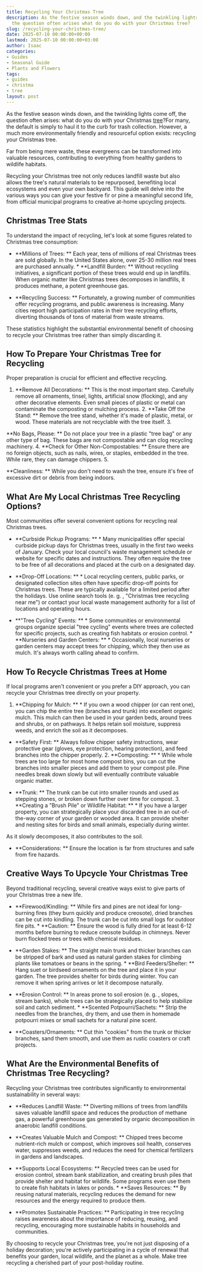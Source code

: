 ```yaml
---
title: Recycling Your Christmas Tree
description: As the festive season winds down, and the twinkling lights come off,
  the question often arises what do you do with your Christmas tree?
slug: /recycling-your-christmas-tree/
date: 2025-07-10 00:00:00+00:00
lastmod: 2025-07-10 00:00:00+03:00
author: Isaac
categories:
- Guides
- Seasonal Guide
- Plants and Flowers
tags:
- guides
- christma
- tree
layout: post
---
```

As the festive season winds down, and the twinkling lights come off, the question often arises: what do you do with your Christmas [tree](https://pestpolicy.com/christmas-tree-faq/)?For many, the default is simply to haul it to the curb for trash collection. However, a much more environmentally friendly and resourceful option exists: recycling your Christmas tree.

Far from being mere waste, these evergreens can be transformed into valuable resources, contributing to everything from healthy gardens to wildlife habitats.

Recycling your Christmas tree not only reduces landfill waste but also allows the tree's natural materials to be repurposed, benefiting local ecosystems and even your own backyard. This guide will delve into the various ways you can give your festive fir or pine a meaningful second life, from official municipal programs to creative at-home upcycling projects.

##  Christmas Tree Stats

To understand the impact of recycling, let's look at some figures related to Christmas tree consumption:

* **Millions of Trees: ** Each year, tens of millions of real Christmas trees are sold globally. In the United States alone, over 25-30 million real trees are purchased annually. * **Landfill Burden: ** Without recycling initiatives, a significant portion of these trees would end up in landfills. When organic matter like Christmas trees decomposes in landfills, it produces methane, a potent greenhouse gas.

* **Recycling Success: ** Fortunately, a growing number of communities offer recycling programs, and public awareness is increasing. Many cities report high participation rates in their tree recycling efforts, diverting thousands of tons of material from waste streams.

These statistics highlight the substantial environmental benefit of choosing to recycle your Christmas tree rather than simply discarding it.

##  How To Prepare Your Christmas Tree for Recycling

Proper preparation is crucial for efficient and effective recycling.

1. **Remove All Decorations: ** This is the most important step. Carefully remove all ornaments, tinsel, lights, artificial snow (flocking), and any other decorative elements. Even small pieces of plastic or metal can contaminate the composting or mulching process. 2. **Take Off the Stand: ** Remove the tree stand, whether it's made of plastic, metal, or wood. These materials are not recyclable with the tree itself. 3.

**No Bags, Please: ** Do not place your tree in a plastic "tree bag" or any other type of bag. These bags are not compostable and can clog recycling machinery. 4. **Check for Other Non-Compostables: ** Ensure there are no foreign objects, such as nails, wires, or staples, embedded in the tree. While rare, they can damage chippers. 5.

**Cleanliness: ** While you don't need to wash the tree, ensure it's free of excessive dirt or debris from being indoors.

##  What Are My Local Christmas Tree Recycling Options?

Most communities offer several convenient options for recycling real Christmas trees.

* **Curbside Pickup Programs: ** * Many municipalities offer special curbside pickup days for Christmas trees, usually in the first two weeks of January. Check your local council's waste management schedule or website for specific dates and instructions. They often require the tree to be free of all decorations and placed at the curb on a designated day.

* **Drop-Off Locations: ** * Local recycling centers, public parks, or designated collection sites often have specific drop-off points for Christmas trees. These are typically available for a limited period after the holidays. Use online search tools (e. g. , "Christmas tree recycling near me") or contact your local waste management authority for a list of locations and operating hours.

* **"Tree Cycling" Events: ** * Some communities or environmental groups organize special "tree cycling" events where trees are collected for specific projects, such as creating fish habitats or erosion control. * **Nurseries and Garden Centers: ** * Occasionally, local nurseries or garden centers may accept trees for chipping, which they then use as mulch. It's always worth calling ahead to confirm.

##  How To Recycle Christmas Trees at Home

If local programs aren't convenient or you prefer a DIY approach, you can recycle your Christmas tree directly on your property.

1. **Chipping for Mulch: ** * If you own a wood chipper (or can rent one), you can chip the entire tree (branches and trunk) into excellent organic mulch. This mulch can then be used in your garden beds, around trees and shrubs, or on pathways. It helps retain soil moisture, suppress weeds, and enrich the soil as it decomposes.

* **Safety First: ** Always follow chipper safety instructions, wear protective gear (gloves, eye protection, hearing protection), and feed branches into the chipper properly. 2. **Composting: ** * While whole trees are too large for most home compost bins, you can cut the branches into smaller pieces and add them to your compost pile. Pine needles break down slowly but will eventually contribute valuable organic matter.

* **Trunk: ** The trunk can be cut into smaller rounds and used as stepping stones, or broken down further over time for compost. 3. **Creating a "Brush Pile" or Wildlife Habitat: ** * If you have a larger property, you can strategically place your discarded tree in an out-of-the-way corner of your garden or wooded area. It can provide shelter and nesting sites for birds and small animals, especially during winter.

As it slowly decomposes, it also contributes to the soil.

* **Considerations: ** Ensure the location is far from structures and safe from fire hazards.

##  Creative Ways To Upcycle Your Christmas Tree

Beyond traditional recycling, several creative ways exist to give parts of your Christmas tree a new life.

* **Firewood/Kindling: ** While firs and pines are not ideal for long-burning fires (they burn quickly and produce creosote), dried branches can be cut into kindling. The trunk can be cut into small logs for outdoor fire pits. * **Caution: ** Ensure the wood is fully dried for at least 6-12 months before burning to reduce creosote buildup in chimneys. Never burn flocked trees or trees with chemical residues.

* **Garden Stakes: ** The straight main trunk and thicker branches can be stripped of bark and used as natural garden stakes for climbing plants like tomatoes or beans in the spring. * **Bird Feeders/Shelter: ** Hang suet or birdseed ornaments on the tree and place it in your garden. The tree provides shelter for birds during winter. You can remove it when spring arrives or let it decompose naturally.

* **Erosion Control: ** In areas prone to soil erosion (e. g. , slopes, stream banks), whole trees can be strategically placed to help stabilize soil and catch sediment. * **Scented Potpourri/Sachets: ** Strip the needles from the branches, dry them, and use them in homemade potpourri mixes or small sachets for a natural pine scent.

* **Coasters/Ornaments: ** Cut thin "cookies" from the trunk or thicker branches, sand them smooth, and use them as rustic coasters or craft projects.

##  What Are the Environmental Benefits of Christmas Tree Recycling?

Recycling your Christmas tree contributes significantly to environmental sustainability in several ways:

* **Reduces Landfill Waste: ** Diverting millions of trees from landfills saves valuable landfill space and reduces the production of methane gas, a powerful greenhouse gas generated by organic decomposition in anaerobic landfill conditions.

* **Creates Valuable Mulch and Compost: ** Chipped trees become nutrient-rich mulch or compost, which improves soil health, conserves water, suppresses weeds, and reduces the need for chemical fertilizers in gardens and landscapes.

* **Supports Local Ecosystems: ** Recycled trees can be used for erosion control, stream bank stabilization, and creating brush piles that provide shelter and habitat for wildlife. Some programs even use them to create fish habitats in lakes or ponds. * **Saves Resources: ** By reusing natural materials, recycling reduces the demand for new resources and the energy required to produce them.

* **Promotes Sustainable Practices: ** Participating in tree recycling raises awareness about the importance of reducing, reusing, and recycling, encouraging more sustainable habits in households and communities.

By choosing to recycle your Christmas tree, you're not just disposing of a holiday decoration; you're actively participating in a cycle of renewal that benefits your garden, local wildlife, and the planet as a whole. Make tree recycling a cherished part of your post-holiday routine.
